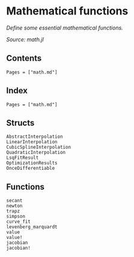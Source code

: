 # Mathematical functions

*Define some essential mathematical functions.*

*Source: math.jl*

## Contents

```@contents
Pages = ["math.md"]
```

## Index

```@index
Pages = ["math.md"]
```

## Structs

```@docs
AbstractInterpolation
LinearInterpolation
CubicSplineInterpolation
QuadraticInterpolation
LsqFitResult
OptimizationResults
OnceDifferentiable
```

## Functions

```@docs
secant
newton
trapz
simpson
curve_fit
levenberg_marquardt
value
value!
jacobian
jacobian!
```
